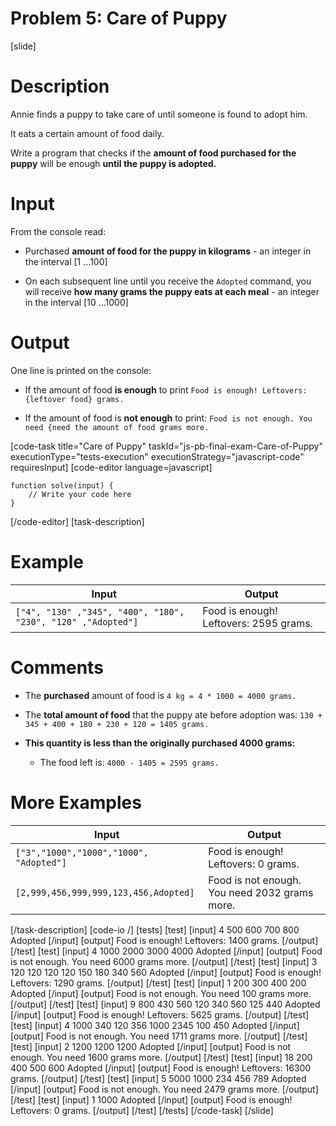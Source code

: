 # Problem 5: Care of Puppy

[slide]

# Description
Annie finds a puppy to take care of until someone is found to adopt him.

It eats a certain amount of food daily.

Write a program that checks if the **amount of food purchased for the puppy** will be enough **until the puppy is adopted.**

# Input
From the console read:

- Purchased **amount of food for the puppy in kilograms** - an integer in the interval \[1 …100\]

- On each subsequent line until you receive the `Adopted` command, you will receive **how many grams the puppy eats at each meal** - an integer in the interval \[10 …1000\]

# Output

One line is printed on the console:

- If the amount of food **is enough** to print  `Food is enough! Leftovers: {leftover food} grams.` 

- If the amount of food is **not enough** to print: `Food is not enough. You need {need the amount of food grams more.`


[code-task title="Care of Puppy" taskId="js-pb-final-exam-Care-of-Puppy" executionType="tests-execution" executionStrategy="javascript-code" requiresInput]
[code-editor language=javascript]
```
function solve(input) {
	// Write your code here
}
```
[/code-editor]
[task-description]

# Example

| **Input** | **Output** |
| --- | --- |
|`["4", "130" ,"345", "400", "180", "230", "120" ,"Adopted"]` | Food is enough! Leftovers: 2595 grams. |

# Comments

- The **purchased** amount of food is `4 kg = 4 * 1000 = 4000 grams.`

- The **total amount of food** that the puppy ate before adoption was: `130 + 345 + 400 + 180 + 230 + 120 = 1405 grams.` 

- **This quantity is less than the originally purchased 4000 grams:**

    - The food left is: `4000 - 1405 = 2595 grams.`


# More Examples

| **Input** | **Output** |
| --- | --- |
|`["3","1000","1000","1000", "Adopted"]` |Food is enough! Leftovers: 0 grams. |
|`[2,999,456,999,999,123,456,Adopted]` | Food is not enough. You need 2032 grams more. |

[/task-description]
[code-io /]
[tests]
[test]
[input]
4
500
600
700
800
Adopted
[/input]
[output]
Food is enough! Leftovers: 1400 grams.
[/output]
[/test]
[test]
[input]
4
1000
2000
3000
4000
Adopted
[/input]
[output]
Food is not enough. You need 6000 grams more.
[/output]
[/test]
[test]
[input]
3
120
120
120
120
150
180
340
560
Adopted
[/input]
[output]
Food is enough! Leftovers: 1290 grams.
[/output]
[/test]
[test]
[input]
1
200
300
400
200
Adopted
[/input]
[output]
Food is not enough. You need 100 grams more.
[/output]
[/test]
[test]
[input]
9
800
430
560
120
340
560
125
440
Adopted
[/input]
[output]
Food is enough! Leftovers: 5625 grams.
[/output]
[/test]
[test]
[input]
4
1000
340
120
356
1000
2345
100
450
Adopted
[/input]
[output]
Food is not enough. You need 1711 grams more.
[/output]
[/test]
[test]
[input]
2
1200
1200
1200
Adopted
[/input]
[output]
Food is not enough. You need 1600 grams more.
[/output]
[/test]
[test]
[input]
18
200
400
500
600
Adopted
[/input]
[output]
Food is enough! Leftovers: 16300 grams.
[/output]
[/test]
[test]
[input]
5
5000
1000
234
456
789
Adopted
[/input]
[output]
Food is not enough. You need 2479 grams more.
[/output]
[/test]
[test]
[input]
1
1000
Adopted
[/input]
[output]
Food is enough! Leftovers: 0 grams.
[/output]
[/test]
[/tests]
[/code-task]
[/slide]